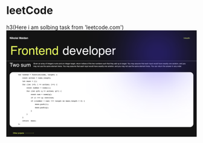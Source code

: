 # leetCode
h3(Here i am solbing task from 'leetcode.com')
![alt text](01_Two_Sum/assets/example.png)

